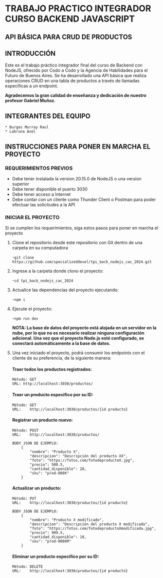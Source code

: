 # TRABAJO PRACTICO INTEGRADOR CURSO BACKEND JAVASCRIPT

## API BÁSICA PARA CRUD DE PRODUCTOS

## INTRODUCCIÓN

Este es el trabajo práctico integrador final del curso de Backend con NodeJS, ofrecido por Codo a Codo y la Agencia de Habilidades para el Futuro de Buenos Aires. Se ha desarrollado una API básica que realiza operaciones CRUD en una tabla de productos a través de llamadas específicas a un endpoint.

**Agradecemos la gran calidad de enseñanza y dedicación de nuestro profesor Gabriel Muñoz.**

## INTEGRANTES DEL EQUIPO

    * Burgos Murray Raul
    * Labruna Axel

## INSTRUCCIONES PARA PONER EN MARCHA EL PROYECTO

### REQUERIMIENTOS PREVIOS

- Debe tener instalada la version 20.15.0 de NodeJS o una version superior
- Debe tener disponible el puerto 3030
- Debe tener acceso a Internet
- Debe contar con un cliente como Thunder Client o Postman para poder efectuar las solicitudes a la API

### INICIAR EL PROYECTO

Si se cumplen los requerimientos, siga estos pasos para poner en marcha el proyecto

1.  Clone el repositorio desde este repositorio con Git dentro de una carpeta en su computadora

    -`git clone https://github.com/specializeddevel/tpi_back_nodejs_cac_2024.git`

2.  Ingrese a la carpeta donde clono el proyecto:

    -`cd tpi_back_nodejs_cac_2024`

3.  Actualice las dependencias del proyecto ejecutando:

    -`npm i`

4.  Ejecute el proyecto:

    -`npm run dev`

    **NOTA: La base de datos del proyecto está alojada en un servidor en la nube, por lo que no es necesario realizar ninguna configuración adicional. Una vez que el proyecto Node.js esté configurado, se conectará automáticamente a la base de datos.**

5.  Una vez iniciado el proyecto, podrá consumir los endpoints con el cliente de su preferencia, de la siguiente manera:

    #### Traer todos los productos registrados:

        Método: GET
        URL: http://localhost:3030/productos/

    #### Traer un producto especifico por su ID:

        Método: GET
        URL:    http://localhost:3030/productos/{id producto}

    #### Registrar un producto nuevo:

        Método: POST
        URL:    http://localhost:3030/productos/

        BODY JSON DE EJEMPLO:
            {
                "nombre": "Producto X",
                "descripcion": "Descripción del producto XX",
                "foto": "https://fotos.com/fotodeproductoX.jpg",
                "precio": 500.5,
                "cantidad_disponible": 20,
                "sku": "prod-000X"
            }

    #### Actualizar un producto:

        Método: PUT
        URL:    http://localhost:3030/productos/{id producto}

        BODY JSON DE EJEMPLO:
            {
                "nombre": "Producto X modificado",
                "descripcion": "Descripción del producto X modificada",
                "foto": "https://fotos.com/fotodeproductoXmodificada.jpg",
                "precio": 999.5,
                "cantidad_disponible": 10,
                "sku": "prod-000XM"
            }

    #### Eliminar un producto especifico por su ID:

        Método: DELETE
        URL:    http://localhost:3030/productos/{id producto}

